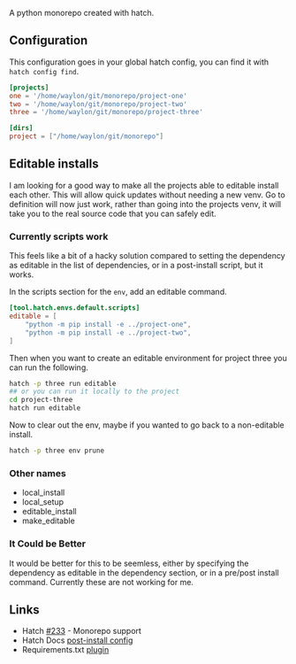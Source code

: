 A python monorepo created with hatch.


## Configuration

This configuration goes in your global hatch config, you can find it with
`hatch config find`.


``` toml
[projects]
one = '/home/waylon/git/monorepo/project-one'
two = '/home/waylon/git/monorepo/project-two'
three = '/home/waylon/git/monorepo/project-three'

[dirs]
project = ["/home/waylon/git/monorepo"]
```

## Editable installs

I am looking for a good way to make all the projects able to editable install
each other.  This will allow quick updates without needing a new venv. Go to
definition will now just work, rather than going into the projects venv, it
will take you to the real source code that you can safely edit.


### Currently scripts work

This feels like a bit of a hacky solution compared to setting the dependency as
editable in the list of dependencies, or in a post-install script, but it
works.

In the scripts section for the `env`, add an editable command.

``` toml
[tool.hatch.envs.default.scripts]
editable = [
    "python -m pip install -e ../project-one",
    "python -m pip install -e ../project-two",
]
```

Then when you want to create an editable environment for project three you can
run the following.

``` bash
hatch -p three run editable
## or you can run it locally to the project
cd project-three
hatch run editable
```

Now to clear out the env, maybe if you wanted to go back to a non-editable
install.

``` bash
hatch -p three env prune
```

### Other names

* local_install
* local_setup
* editable_install
* make_editable

### It Could be Better

It would be better for this to be seemless, either by specifying the dependency
as editable in the dependency section, or in a pre/post install command.
Currently these are not working for me.

## Links

* Hatch [#233](https://github.com/pypa/hatch/issues/233) - Monorepo support
* Hatch Docs [post-install config](https://hatch.pypa.io/latest/config/environment/overview/#post-install)
* Requirements.txt [plugin](https://github.com/repo-helper/hatch-requirements-txt)


